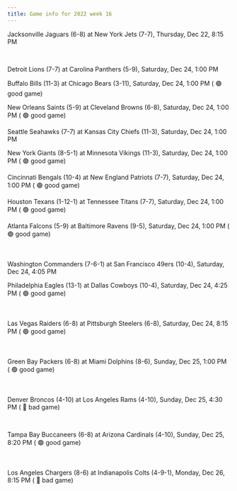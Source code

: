 ```yaml
---
title: Game info for 2022 week 16
---
```

Jacksonville Jaguars (6-8) at New York Jets (7-7), Thursday, Dec 22, 8:15 PM


<br/>

Detroit Lions (7-7) at Carolina Panthers (5-9), Saturday, Dec 24, 1:00 PM

Buffalo Bills (11-3) at Chicago Bears (3-11), Saturday, Dec 24, 1:00 PM (	:green_circle: good game)

New Orleans Saints (5-9) at Cleveland Browns (6-8), Saturday, Dec 24, 1:00 PM (	:green_circle: good game)

Seattle Seahawks (7-7) at Kansas City Chiefs (11-3), Saturday, Dec 24, 1:00 PM

New York Giants (8-5-1) at Minnesota Vikings (11-3), Saturday, Dec 24, 1:00 PM (	:green_circle: good game)

Cincinnati Bengals (10-4) at New England Patriots (7-7), Saturday, Dec 24, 1:00 PM (	:green_circle: good game)

Houston Texans (1-12-1) at Tennessee Titans (7-7), Saturday, Dec 24, 1:00 PM (	:green_circle: good game)

Atlanta Falcons (5-9) at Baltimore Ravens (9-5), Saturday, Dec 24, 1:00 PM (	:green_circle: good game)


<br/>

Washington Commanders (7-6-1) at San Francisco 49ers (10-4), Saturday, Dec 24, 4:05 PM

Philadelphia Eagles (13-1) at Dallas Cowboys (10-4), Saturday, Dec 24, 4:25 PM (	:green_circle: good game)


<br/>

Las Vegas Raiders (6-8) at Pittsburgh Steelers (6-8), Saturday, Dec 24, 8:15 PM (	:green_circle: good game)


<br/>

Green Bay Packers (6-8) at Miami Dolphins (8-6), Sunday, Dec 25, 1:00 PM (	:green_circle: good game)


<br/>

Denver Broncos (4-10) at Los Angeles Rams (4-10), Sunday, Dec 25, 4:30 PM (	:red_circle: bad game)


<br/>

Tampa Bay Buccaneers (6-8) at Arizona Cardinals (4-10), Sunday, Dec 25, 8:20 PM (	:green_circle: good game)


<br/>

Los Angeles Chargers (8-6) at Indianapolis Colts (4-9-1), Monday, Dec 26, 8:15 PM (	:red_circle: bad game)

